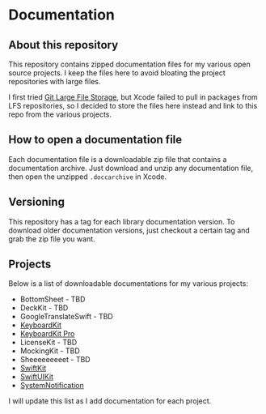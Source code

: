 # Documentation


## About this repository

This repository contains zipped documentation files for my various open source projects. I keep the files here to avoid bloating the project repositories with large files. 

I first tried [Git Large File Storage](https://git-lfs.github.com), but Xcode failed to pull in packages from LFS repositories, so I decided to store the files here instead and link to this repo from the various projects.


## How to open a documentation file

Each documentation file is a downloadable zip file that contains a documentation archive. Just download and unzip any documentation file, then open the unzipped `.doccarchive` in Xcode.


## Versioning

This repository has a tag for each library documentation version. To download older documentation versions, just checkout a certain tag and grab the zip file you want.


## Projects

Below is a list of downloadable documentations for my various projects:

* BottomSheet - TBD
* DeckKit - TBD
* GoogleTranslateSwift - TBD
* [KeyboardKit](https://github.com/danielsaidi/Documentation/blob/main/Docs/KeyboardKit.doccarchive.zip?raw=true)
* [KeyboardKit Pro](https://github.com/danielsaidi/Documentation/blob/main/Docs/KeyboardKitPro.doccarchive.zip?raw=true)
* LicenseKit - TBD
* MockingKit - TBD
* Sheeeeeeeeet - TBD
* [SwiftKit](https://github.com/danielsaidi/Documentation/blob/main/Docs/SwiftKit.doccarchive.zip?raw=true)
* [SwiftUIKit](https://github.com/danielsaidi/Documentation/blob/main/Docs/SwiftUIKit.doccarchive.zip?raw=true)
* [SystemNotification](https://github.com/danielsaidi/Documentation/blob/main/Docs/SystemNotification.doccarchive.zip?raw=true)

I will update this list as I add documentation for each project.